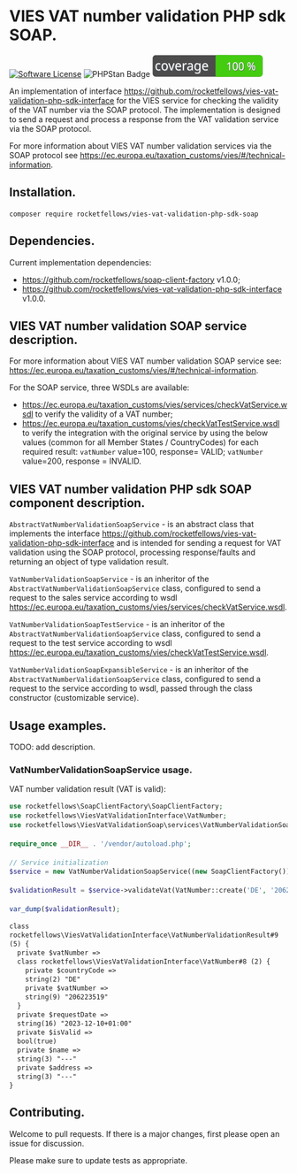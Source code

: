 # VIES VAT number validation PHP sdk SOAP.

[![Software License](https://img.shields.io/badge/license-MIT-brightgreen.svg?style=flat-square)](LICENSE)
![PHPStan Badge](https://img.shields.io/badge/PHPStan-level%205-brightgreen.svg?style=flat)
![Code Coverage Badge](./badge.svg)

An implementation of interface https://github.com/rocketfellows/vies-vat-validation-php-sdk-interface for the VIES service for checking the validity of the VAT number via the SOAP protocol.
The implementation is designed to send a request and process a response from the VAT validation service via the SOAP protocol.

For more information about VIES VAT number validation services via the SOAP protocol see https://ec.europa.eu/taxation_customs/vies/#/technical-information.

## Installation.

```shell
composer require rocketfellows/vies-vat-validation-php-sdk-soap
```

## Dependencies.

Current implementation dependencies:
- https://github.com/rocketfellows/soap-client-factory v1.0.0;
- https://github.com/rocketfellows/vies-vat-validation-php-sdk-interface v1.0.0.

## VIES VAT number validation SOAP service description.

For more information about VIES VAT number validation SOAP service see: https://ec.europa.eu/taxation_customs/vies/#/technical-information.

For the SOAP service, three WSDLs are available:
- https://ec.europa.eu/taxation_customs/vies/services/checkVatService.wsdl to verify the validity of a VAT number;
- https://ec.europa.eu/taxation_customs/vies/checkVatTestService.wsdl to verify the integration with the original service by using the below values (common for all Member States / CountryCodes) for each required result: `vatNumber` value=100, response= VALID;
  `vatNumber` value=200, response = INVALID.

## VIES VAT number validation PHP sdk SOAP component description.

`AbstractVatNumberValidationSoapService` - is an abstract class that implements the interface https://github.com/rocketfellows/vies-vat-validation-php-sdk-interface and is intended for sending a request for VAT validation using the SOAP protocol, processing response/faults and returning an object of type validation result.

`VatNumberValidationSoapService` - is an inheritor of the `AbstractVatNumberValidationSoapService` class, configured to send a request to the sales service according to wsdl https://ec.europa.eu/taxation_customs/vies/services/checkVatService.wsdl.

`VatNumberValidationSoapTestService` - is an inheritor of the `AbstractVatNumberValidationSoapService` class, configured to send a request to the test service according to wsdl https://ec.europa.eu/taxation_customs/vies/checkVatTestService.wsdl.

`VatNumberValidationSoapExpansibleService` - is an inheritor of the `AbstractVatNumberValidationSoapService` class, configured to send a request to the service according to wsdl, passed through the class constructor (customizable service).

## Usage examples.

TODO: add description.

### VatNumberValidationSoapService usage.

VAT number validation result (VAT is valid):

```php
use rocketfellows\SoapClientFactory\SoapClientFactory;
use rocketfellows\ViesVatValidationInterface\VatNumber;
use rocketfellows\ViesVatValidationSoap\services\VatNumberValidationSoapService;

require_once __DIR__ . '/vendor/autoload.php';

// Service initialization
$service = new VatNumberValidationSoapService((new SoapClientFactory()));

$validationResult = $service->validateVat(VatNumber::create('DE', '206223519'));

var_dump($validationResult);
```
```shell
class rocketfellows\ViesVatValidationInterface\VatNumberValidationResult#9 (5) {
  private $vatNumber =>
  class rocketfellows\ViesVatValidationInterface\VatNumber#8 (2) {
    private $countryCode =>
    string(2) "DE"
    private $vatNumber =>
    string(9) "206223519"
  }
  private $requestDate =>
  string(16) "2023-12-10+01:00"
  private $isValid =>
  bool(true)
  private $name =>
  string(3) "---"
  private $address =>
  string(3) "---"
}
```

## Contributing.

Welcome to pull requests. If there is a major changes, first please open an issue for discussion.

Please make sure to update tests as appropriate.
